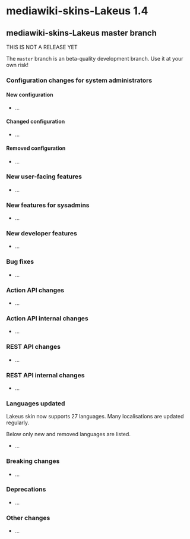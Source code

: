 # mediawiki-skins-Lakeus 1.4

## mediawiki-skins-Lakeus master branch

THIS IS NOT A RELEASE YET

The `master` branch is an beta-quality development branch. Use it at your own
risk!

### Configuration changes for system administrators

#### New configuration

* …

#### Changed configuration

* …

#### Removed configuration

* …

### New user-facing features

* …

### New features for sysadmins

* …

### New developer features

* …

### Bug fixes

* …

### Action API changes

* …

### Action API internal changes

* …

### REST API changes

* …

### REST API internal changes

* …

### Languages updated

Lakeus skin now supports 27 languages. Many localisations are updated regularly.

Below only new and removed languages are listed.

* …

### Breaking changes

* …

### Deprecations

* …

### Other changes

* …
